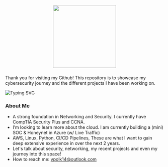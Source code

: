 

<div align="center">   
 <img height="200" src="https://gitlab.com/iruldanet/iruldanet/-/raw/main/img/gitlab-readme-banner-headerv4.gif" />
</div>

###









###
Thank you for visiting my Github! This repository is to showcase my cybersecurity journey and the different projects I have been working on. 

  <img src="https://readme-typing-svg.herokuapp.com?font=Fira+Code&weight=500&size=25&pause=1000&color=0FC937&center=true&width=435&lines=Welcome+to+my+World" alt="Typing SVG" />
</div>


###

<h3 align="left"> About Me</h3>

-  A strong foundation in Networking and Security. I currently have CompTIA Security Plus and CCNA.
-  I’m looking to learn more about the cloud. I am currently building a (mini) SOC & Honeynet in Azure (w/ Live Traffic)
 - AWS, Linux, Python, CI/CD Pipelines, These are what I want to gain deep extensive experience in over the next 2 years. 
-  Let's talk about security, networking, my recent projects and even my journey into this space!
-  How to reach me: vpolk14@outlook.com

